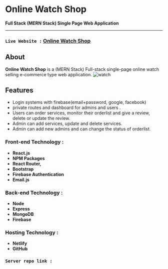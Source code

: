 # **Online Watch Shop**
**Full Stack (MERN Stack) Single Page Web Application**<br> <hr/>
### `Live Website :` [Online Watch Shop](https://online-watch-shop.netlify.app/)

## About
**Online Watch Shop** is a (MERN Stack) Full-stack single-page online watch selling e-commerce type web application.
![watch](https://user-images.githubusercontent.com/76748226/127659142-117c6359-70b5-485c-b60b-65d24a3f814e.jpg)
## Features
- Login systems with firebase(email+password, google, facebook)
- private routes and dashboard for admins and users .
- Users can order services, monitor their orderlist and give a review, delete or update the review.
- Admin can add services, update and delete services.
- Admin can add new admins and can change the status of orderlist.


### Front-end Technology : 
- **React.js**
- **NPM Packages**
- **React Router,**
- **Bootstrap**
- **Firebase Authentication**
- **Email.js**



### Back-end Technology : 
- **Node**
- **Express**
- **MongoDB**
- **Firebase**


### Hosting Technology :
- **Netlify**
- **GitHub**

### `Server repo link :` []()



